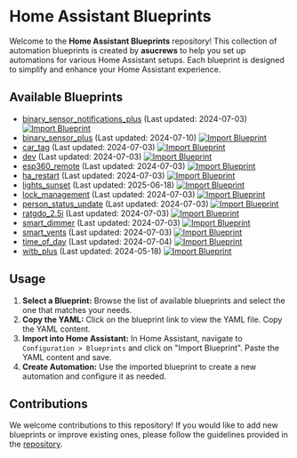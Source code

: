 # Home Assistant Blueprints

Welcome to the **Home Assistant Blueprints** repository! This collection of automation blueprints is created by **asucrews** to help you set up automations for various Home Assistant setups. Each blueprint is designed to simplify and enhance your Home Assistant experience.

## Available Blueprints

- [binary_sensor_notifications_plus](./automations/binary_sensor_notifications_plus/README.md) (Last updated: 2024-07-03) [![Import Blueprint](https://img.shields.io/badge/Import%20Blueprint-blue?logo=home-assistant&style=flat-square)](https://my.home-assistant.io/redirect/blueprint_import/?blueprint_url=https://github.com/asucrews/ha-blueprints/blob/main/automations/binary_sensor_notifications_plus/binary_sensor_notifications_plus.yaml)
- [binary_sensor_plus](./automations/witb_plus/derivatives/binary_sensor_plus/README.md) (Last updated: 2024-07-10) [![Import Blueprint](https://img.shields.io/badge/Import%20Blueprint-blue?logo=home-assistant&style=flat-square)](https://my.home-assistant.io/redirect/blueprint_import/?blueprint_url=https://github.com/asucrews/ha-blueprints/blob/main/automations/witb_plus/derivatives/binary_sensor_plus/binary_sensor_plus.yaml)
- [car_tag](./automations/car_tag/README.md) (Last updated: 2024-07-03) [![Import Blueprint](https://img.shields.io/badge/Import%20Blueprint-blue?logo=home-assistant&style=flat-square)](https://my.home-assistant.io/redirect/blueprint_import/?blueprint_url=https://github.com/asucrews/ha-blueprints/blob/main/automations/car_tag/car_tag.yaml)
- [dev](./automations/lock_management/dev/README.md) (Last updated: 2024-07-03) [![Import Blueprint](https://img.shields.io/badge/Import%20Blueprint-blue?logo=home-assistant&style=flat-square)](https://my.home-assistant.io/redirect/blueprint_import/?blueprint_url=https://github.com/asucrews/ha-blueprints/blob/main/automations/lock_management/dev/lock_management_dev.yaml)
- [esp360_remote](./automations/esp360_remote/README.md) (Last updated: 2024-07-03) [![Import Blueprint](https://img.shields.io/badge/Import%20Blueprint-blue?logo=home-assistant&style=flat-square)](https://my.home-assistant.io/redirect/blueprint_import/?blueprint_url=https://github.com/asucrews/ha-blueprints/blob/main/automations/esp360_remote/6_speed_fan.yaml)
- [ha_restart](./automations/ha_restart/README.md) (Last updated: 2024-07-03) [![Import Blueprint](https://img.shields.io/badge/Import%20Blueprint-blue?logo=home-assistant&style=flat-square)](https://my.home-assistant.io/redirect/blueprint_import/?blueprint_url=https://github.com/asucrews/ha-blueprints/blob/main/automations/ha_restart/ha_restart.yaml)
- [lights_sunset](./automations/lights_sunset/README.md) (Last updated: 2025-06-18) [![Import Blueprint](https://img.shields.io/badge/Import%20Blueprint-blue?logo=home-assistant&style=flat-square)](https://my.home-assistant.io/redirect/blueprint_import/?blueprint_url=https://github.com/asucrews/ha-blueprints/blob/main/automations/lights_sunset/lights_at_sunset.yaml)
- [lock_management](./automations/lock_management/README.md) (Last updated: 2024-07-03) [![Import Blueprint](https://img.shields.io/badge/Import%20Blueprint-blue?logo=home-assistant&style=flat-square)](https://my.home-assistant.io/redirect/blueprint_import/?blueprint_url=https://github.com/asucrews/ha-blueprints/blob/main/automations/lock_management/lock_management_new.yaml)
- [person_status_update](./automations/person_status_update/README.md) (Last updated: 2024-07-03) [![Import Blueprint](https://img.shields.io/badge/Import%20Blueprint-blue?logo=home-assistant&style=flat-square)](https://my.home-assistant.io/redirect/blueprint_import/?blueprint_url=https://github.com/asucrews/ha-blueprints/blob/main/automations/person_status_update/person_status_update.yaml)
- [ratgdo_2.5i](./automations/ratgdo_2.5i/README.md) (Last updated: 2024-07-03) [![Import Blueprint](https://img.shields.io/badge/Import%20Blueprint-blue?logo=home-assistant&style=flat-square)](https://my.home-assistant.io/redirect/blueprint_import/?blueprint_url=https://github.com/asucrews/ha-blueprints/blob/main/automations/ratgdo_2.5i/ratdgo_2.5i.yaml)
- [smart_dimmer](./automations/inovelli/red/smart_dimmer/README.md) (Last updated: 2024-07-03) [![Import Blueprint](https://img.shields.io/badge/Import%20Blueprint-blue?logo=home-assistant&style=flat-square)](https://my.home-assistant.io/redirect/blueprint_import/?blueprint_url=https://github.com/asucrews/ha-blueprints/blob/main/automations/inovelli/red/smart_dimmer/smart_dimmer.yaml)
- [smart_vents](./automations/smart_vents/README.md) (Last updated: 2024-07-03) [![Import Blueprint](https://img.shields.io/badge/Import%20Blueprint-blue?logo=home-assistant&style=flat-square)](https://my.home-assistant.io/redirect/blueprint_import/?blueprint_url=https://github.com/asucrews/ha-blueprints/blob/main/automations/smart_vents/flair.yaml)
- [time_of_day](./automations/time_of_day/README.md) (Last updated: 2024-07-04) [![Import Blueprint](https://img.shields.io/badge/Import%20Blueprint-blue?logo=home-assistant&style=flat-square)](https://my.home-assistant.io/redirect/blueprint_import/?blueprint_url=https://github.com/asucrews/ha-blueprints/blob/main/automations/time_of_day/time_of_day.yaml)
- [witb_plus](./automations/witb_plus/README.md) (Last updated: 2024-05-18) [![Import Blueprint](https://img.shields.io/badge/Import%20Blueprint-blue?logo=home-assistant&style=flat-square)](https://my.home-assistant.io/redirect/blueprint_import/?blueprint_url=https://github.com/asucrews/ha-blueprints/blob/main/automations/witb_plus/witb_plus.yaml)

## Usage

1. **Select a Blueprint:** Browse the list of available blueprints and select the one that matches your needs.
2. **Copy the YAML:** Click on the blueprint link to view the YAML file. Copy the YAML content.
3. **Import into Home Assistant:** In Home Assistant, navigate to `Configuration > Blueprints` and click on "Import Blueprint". Paste the YAML content and save.
4. **Create Automation:** Use the imported blueprint to create a new automation and configure it as needed.

## Contributions
We welcome contributions to this repository! If you would like to add new blueprints or improve existing ones, please follow the guidelines provided in the [repository](https://github.com/asucrews/ha-blueprints).
